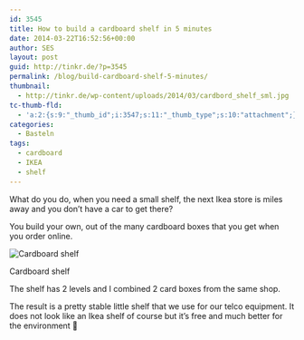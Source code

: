 ```yaml
---
id: 3545
title: How to build a cardboard shelf in 5 minutes
date: 2014-03-22T16:52:56+00:00
author: SES
layout: post
guid: http://tinkr.de/?p=3545
permalink: /blog/build-cardboard-shelf-5-minutes/
thumbnail:
  - http://tinkr.de/wp-content/uploads/2014/03/cardbord_shelf_sml.jpg
tc-thumb-fld:
  - 'a:2:{s:9:"_thumb_id";i:3547;s:11:"_thumb_type";s:10:"attachment";}'
categories:
  - Basteln
tags:
  - cardboard
  - IKEA
  - shelf
---
```

What do you do, when you need a small shelf, the next Ikea store is miles away and you don&#8217;t have a car to get there?

You build your own, out of the many cardboard boxes that you get when you order online.

<div id="attachment_3546" style="width: 616px" class="wp-caption alignnone">
  <img aria-describedby="caption-attachment-3546" loading="lazy" src="/assets/2014/03/cardbord_shelf.jpg" alt="Cardboard shelf" width="606" height="452" class="size-full wp-image-3546" srcset="/assets/2014/03/cardbord_shelf.jpg 606w, /assets/2014/03/cardbord_shelf-240x180.jpg 240w" sizes="(max-width: 606px) 100vw, 606px" />

  <p id="caption-attachment-3546" class="wp-caption-text">
    Cardboard shelf
  </p>
</div>

The shelf has 2 levels and I combined 2 card boxes from the same shop.

The result is a pretty stable little shelf that we use for our telco equipment. It does not look like an Ikea shelf of course but it&#8217;s free and much better for the environment 🙂
